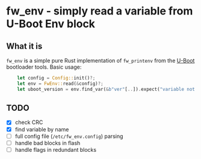 # fw_env - simply read a variable from U-Boot Env block

## What it is

`fw_env` is a simple pure Rust implementation of `fw_printenv` from the [U-Boot](https://www.denx.de/wiki/U-Boot) bootloader tools.
Basic usage:
```rust
	let config = Config::init()?;
	let env = FwEnv::read(&config)?;
	let uboot_version = env.find_var(&b"ver"[..]).expect("variable not found");
```

## TODO

- [X] check CRC
- [X] find variable by name
- [ ] full config file (`/etc/fw_env.config`) parsing
- [ ] handle bad blocks in flash
- [ ] handle flags in redundant blocks

